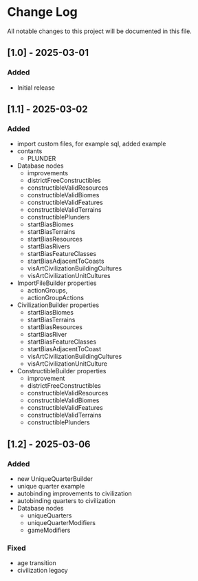 # Change Log
All notable changes to this project will be documented in this file.

## [1.0] - 2025-03-01

### Added

- Initial release

## [1.1] - 2025-03-02

### Added

- import custom files, for example sql, added example
- contants
  - PLUNDER
- Database nodes
  - improvements
  - districtFreeConstructibles
  - constructibleValidResources
  - constructibleValidBiomes
  - constructibleValidFeatures
  - constructibleValidTerrains
  - constructiblePlunders
  - startBiasBiomes
  - startBiasTerrains
  - startBiasResources
  - startBiasRivers
  - startBiasFeatureClasses
  - startBiasAdjacentToCoasts
  - visArtCivilizationBuildingCultures
  - visArtCivilizationUnitCultures
- ImportFileBuilder properties
  - actionGroups,
  - actionGroupActions
- CivilizationBuilder properties
  - startBiasBiomes
  - startBiasTerrains
  - startBiasResources
  - startBiasRiver
  - startBiasFeatureClasses
  - startBiasAdjacentToCoast
  - visArtCivilizationBuildingCultures
  - visArtCivilizationUnitCulture
- ConstructibleBuilder properties
  - improvement
  - districtFreeConstructibles
  - constructibleValidResources
  - constructibleValidBiomes
  - constructibleValidFeatures
  - constructibleValidTerrains
  - constructiblePlunders

## [1.2] - 2025-03-06

### Added

- new UniqueQuarterBuilder
- unique quarter example
- autobinding improvements to civilization
- autobinding quarters to civilization
- Database nodes
  - uniqueQuarters
  - uniqueQuarterModifiers
  - gameModifiers

### Fixed

- age transition
- civilization legacy


